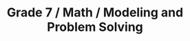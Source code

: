 ---
title: "Grade 7 / Math / Modeling and Problem Solving"
subject: "math"
grade: "7"
area: "mps"
next_steps:
  - instructions: "With your student, discuss examples of how mathematics is used in construction work: scale drawings, estimating costs, etc."
  - instructions: "With your student, solve multi-step problems involving two or more skills. Break the problem down into its separate parts."
  - instructions: "With your student, solve multi-step problems using different mathematical models and discuss the advantages of each model."
---
